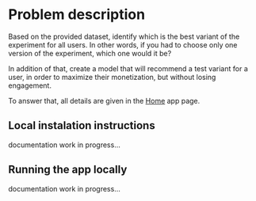 # Problem description

Based on the provided dataset, identify which is the best variant of the experiment for all users.
In other words, if you had to choose only one version of the experiment, which one would it be?

In addition of that, create a model that will recommend a test variant for a user,
in order to maximize their monetization, but without losing engagement.

To answer that, all details are given in the [Home](https://hotmodel.streamlit.app/) app page.


## Local instalation instructions

documentation work in progress...


## Running the app locally

documentation work in progress...
